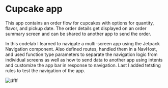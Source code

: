 Cupcake app
=================================

This app contains an order flow for cupcakes with options for quantity, flavor, and pickup date.
The order details get displayed on an order summary screen and can be shared to another app to
send the order.

In this codelab I learned to navigate a multi-screen app using the Jetpack Navigation component. Also defined routes, handled them in a NavHost, and used function type parameters to separate the navigation logic from individual screens as well as how to send data to another app using intents and customize the app bar in response to navigation. Last I added tetsting rules to test the navigation of the app.

![dfff](https://github.com/NickSidiropoulos/Cupcakes-App-Jetpack/assets/12250619/0664c579-aac8-453c-908e-fe3507e99106)
